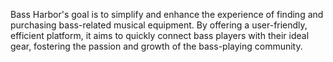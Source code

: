 Bass Harbor's goal is to simplify and enhance the experience of finding and purchasing bass-related musical equipment. By offering a user-friendly, efficient platform, it aims to quickly connect bass players with their ideal gear, fostering the passion and growth of the bass-playing community.
